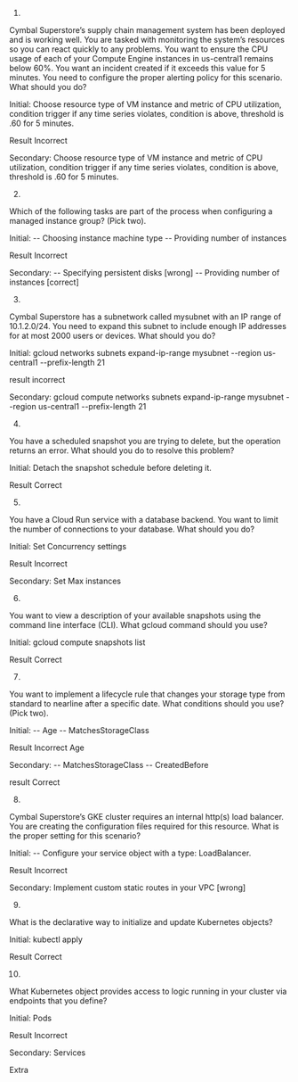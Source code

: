 1.
Cymbal Superstore’s supply chain management system has been deployed and is working well. You are tasked with monitoring the system’s resources so you can react quickly to any problems. You want to ensure the CPU usage of each of your Compute Engine instances in us-central1 remains below 60%. You want an incident created if it exceeds this value for 5 minutes. You need to configure the proper alerting policy for this scenario. What should you do?

Initial:
Choose resource type of VM instance and metric of CPU utilization, condition trigger if any time series violates, condition is above, threshold is .60 for 5 minutes.

Result
Incorrect


Secondary:
Choose resource type of VM instance and metric of CPU utilization, condition trigger if any time series violates, condition is above, threshold is .60 for 5 minutes.


2.
Which of the following tasks are part of the process when configuring a managed instance group? (Pick two).

Initial:
-- Choosing instance machine type
-- Providing number of instances

Result
Incorrect

Secondary:
-- Specifying persistent disks [wrong]
-- Providing number of instances [correct]


3.
Cymbal Superstore has a subnetwork called mysubnet with an IP range of 10.1.2.0/24. You need to expand this subnet to include enough IP addresses for at most 2000 users or devices. What should you do?


Initial:
gcloud networks subnets expand-ip-range mysubnet --region us-central1 --prefix-length 21

result
incorrect

Secondary:
gcloud compute networks subnets expand-ip-range mysubnet --region us-central1 --prefix-length 21


4.
You have a scheduled snapshot you are trying to delete, but the operation returns an error. What should you do to resolve this problem?

Initial:
Detach the snapshot schedule before deleting it.

Result
Correct



5.
You have a Cloud Run service with a database backend. You want to limit the number of connections to your database. What should you do?

Initial:
Set Concurrency settings

Result
Incorrect

Secondary:
Set Max instances




6. 
You want to view a description of your available snapshots using the command line interface (CLI). What gcloud command should you use?

Initial:
gcloud compute snapshots list


Result
Correct



7.
You want to implement a lifecycle rule that changes your storage type from standard to nearline after a specific date. What conditions should you use? (Pick two).


Initial:
-- Age
-- MatchesStorageClass

Result
Incorrect Age

Secondary:
-- MatchesStorageClass
-- CreatedBefore

result
Correct


8.
Cymbal Superstore’s GKE cluster requires an internal http(s) load balancer. You are creating the configuration files required for this resource. What is the proper setting for this scenario?


Initial:
-- Configure your service object with a type: LoadBalancer.


Result
Incorrect

Secondary:
Implement custom static routes in your VPC [wrong]


9.
What is the declarative way to initialize and update Kubernetes objects?

Initial:
kubectl apply

Result
Correct




10.
What Kubernetes object provides access to logic running in your cluster via endpoints that you define?

Initial:
Pods

Result
Incorrect

Secondary:
Services


Extra

